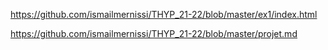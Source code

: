 
https://github.com/ismailmernissi/THYP_21-22/blob/master/ex1/index.html

https://github.com/ismailmernissi/THYP_21-22/blob/master/projet.md
